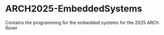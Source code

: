 # ARCH2025-EmbeddedSystems
Contains the programming for the embedded systems for the 2025 ARCh Rover
